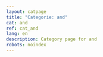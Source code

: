 ```yaml
---
layout: catpage
title: "Categorie: and"
cat: and
ref: cat_and
lang: en
description: Category page for and
robots: noindex
---
```

